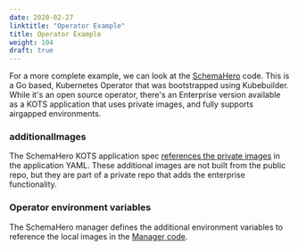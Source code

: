 ```yaml
---
date: 2020-02-27
linktitle: "Operator Example"
title: Operator Example
weight: 104
draft: true
---
```


For a more complete example, we can look at the [SchemaHero](http://github.com/schemahero/schemahero) code. This is a Go based, Kubernetes Operator that was bootstrapped using Kubebuilder. While it's an open source operator, there's an Enterprise version available as a KOTS application that uses private images, and fully supports airgapped environments.

### additionalImages
The SchemaHero KOTS application spec [references the private images](https://github.com/schemahero/schemahero/tree/master/kots) in the application YAML. These additional images are not built from the public repo, but they are part of a private repo that adds the enterprise functionality.

### Operator environment variables
The SchemaHero manager defines the additional environment variables to reference the local images in the [Manager code](https://github.com/schemahero/schemahero/blob/1786b1486b154dfb10b3887b471be71624087e3a/pkg/installer/manager.go#L190-L199).

